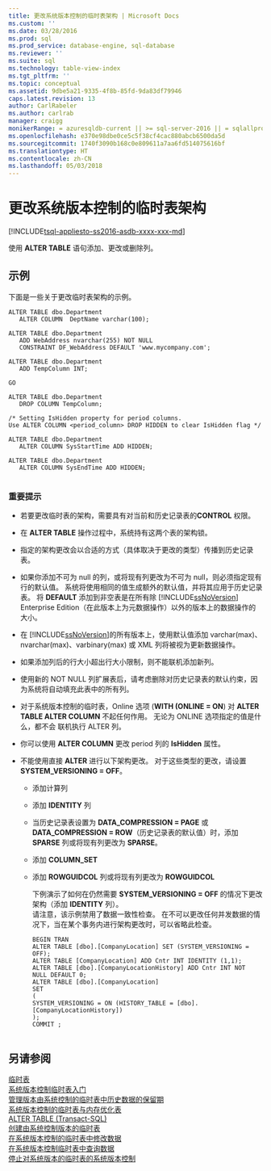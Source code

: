 ```yaml
---
title: 更改系统版本控制的临时表架构 | Microsoft Docs
ms.custom: ''
ms.date: 03/28/2016
ms.prod: sql
ms.prod_service: database-engine, sql-database
ms.reviewer: ''
ms.suite: sql
ms.technology: table-view-index
ms.tgt_pltfrm: ''
ms.topic: conceptual
ms.assetid: 9dbe5a21-9335-4f8b-85fd-9da83df79946
caps.latest.revision: 13
author: CarlRabeler
ms.author: carlrab
manager: craigg
monikerRange: = azuresqldb-current || >= sql-server-2016 || = sqlallproducts-allversions
ms.openlocfilehash: e370e98dbe0ce5c5f38cf4cac880abcb6500da5d
ms.sourcegitcommit: 1740f3090b168c0e809611a7aa6fd514075616bf
ms.translationtype: HT
ms.contentlocale: zh-CN
ms.lasthandoff: 05/03/2018
---
```

# <a name="changing-the-schema-of-a-system-versioned-temporal-table"></a>更改系统版本控制的临时表架构
[!INCLUDE[tsql-appliesto-ss2016-asdb-xxxx-xxx-md](../../includes/tsql-appliesto-ss2016-asdb-xxxx-xxx-md.md)]

  使用 **ALTER TABLE** 语句添加、更改或删除列。  
  
## <a name="examples"></a>示例  
 下面是一些关于更改临时表架构的示例。  
  
```  
ALTER TABLE dbo.Department   
   ALTER COLUMN  DeptName varchar(100);   
  
ALTER TABLE dbo.Department   
   ADD WebAddress nvarchar(255) NOT NULL    
   CONSTRAINT DF_WebAddress DEFAULT 'www.mycompany.com';   
  
ALTER TABLE dbo.Department   
   ADD TempColumn INT;   
  
GO   
  
ALTER TABLE dbo.Department   
   DROP COLUMN TempColumn;  
  
/* Setting IsHidden property for period columns.   
Use ALTER COLUMN <period_column> DROP HIDDEN to clear IsHidden flag */  
  
ALTER TABLE dbo.Department   
   ALTER COLUMN SysStartTime ADD HIDDEN;   
  
ALTER TABLE dbo.Department   
   ALTER COLUMN SysEndTime ADD HIDDEN;  
  
```  
  
### <a name="important-remarks"></a>重要提示  
  
-   若要更改临时表的架构，需要具有对当前和历史记录表的**CONTROL** 权限。  
  
-   在 **ALTER TABLE** 操作过程中，系统持有这两个表的架构锁。  
  
-   指定的架构更改会以合适的方式（具体取决于更改的类型）传播到历史记录表。  
  
-   如果你添加不可为 null 的列，或将现有列更改为不可为 null，则必须指定现有行的默认值。 系统将使用相同的值生成额外的默认值，并将其应用于历史记录表。 将 **DEFAULT** 添加到非空表是在所有除 [!INCLUDE[ssNoVersion](../../includes/ssnoversion-md.md)] Enterprise Edition（在此版本上为元数据操作）以外的版本上的数据操作的大小。  
  
-   在 [!INCLUDE[ssNoVersion](../../includes/ssnoversion-md.md)]的所有版本上，使用默认值添加 varchar(max)、nvarchar(max)、varbinary(max) 或 XML 列将被视为更新数据操作。  
  
-   如果添加列后的行大小超出行大小限制，则不能联机添加新列。  
  
-   使用新的 NOT NULL 列扩展表后，请考虑删除对历史记录表的默认约束，因为系统将自动填充此表中的所有列。  
  
-   对于系统版本控制的临时表，Online 选项 (**WITH (ONLINE = ON**) 对 **ALTER TABLE ALTER COLUMN** 不起任何作用。 无论为 ONLINE 选项指定的值是什么，都不会 联机执行 ALTER 列。  
  
-   你可以使用 **ALTER COLUMN** 更改 period 列的 **IsHidden** 属性。  
  
-   不能使用直接 **ALTER** 进行以下架构更改。 对于这些类型的更改，请设置 **SYSTEM_VERSIONING = OFF**。  
  
    -   添加计算列  
  
    -   添加 **IDENTITY** 列  
  
    -   当历史记录表设置为 **DATA_COMPRESSION = PAGE** 或 **DATA_COMPRESSION = ROW**（历史记录表的默认值）时，添加 **SPARSE** 列或将现有列更改为 **SPARSE**。  
  
    -   添加 **COLUMN_SET**  
  
    -   添加 **ROWGUIDCOL** 列或将现有列更改为 **ROWGUIDCOL**  
  
         下例演示了如何在仍然需要 **SYSTEM_VERSIONING = OFF** 的情况下更改架构（添加 **IDENTITY** 列）。   
        请注意，该示例禁用了数据一致性检查。 在不可以更改任何并发数据的情况下，当在某个事务内进行架构更改时，可以省略此检查。  
  
        ```  
        BEGIN TRAN   
        ALTER TABLE [dbo].[CompanyLocation] SET (SYSTEM_VERSIONING = OFF);   
        ALTER TABLE [CompanyLocation] ADD Cntr INT IDENTITY (1,1);   
        ALTER TABLE [dbo].[CompanyLocationHistory] ADD Cntr INT NOT NULL DEFAULT 0;   
        ALTER TABLE [dbo].[CompanyLocation]    
        SET    
        (   
        SYSTEM_VERSIONING = ON (HISTORY_TABLE = [dbo].[CompanyLocationHistory])   
        );   
        COMMIT ;  
  
        ```  
  
 
## <a name="see-also"></a>另请参阅  
 [临时表](../../relational-databases/tables/temporal-tables.md)   
 [系统版本控制临时表入门](../../relational-databases/tables/getting-started-with-system-versioned-temporal-tables.md)   
 [管理版本由系统控制的临时表中历史数据的保留期](../../relational-databases/tables/manage-retention-of-historical-data-in-system-versioned-temporal-tables.md)   
 [系统版本控制的临时表与内存优化表](../../relational-databases/tables/system-versioned-temporal-tables-with-memory-optimized-tables.md)   
 [ALTER TABLE (Transact-SQL)](../../t-sql/statements/alter-table-transact-sql.md)   
 [创建由系统控制版本的临时表](../../relational-databases/tables/creating-a-system-versioned-temporal-table.md)   
 [在系统版本控制的临时表中修改数据](../../relational-databases/tables/modifying-data-in-a-system-versioned-temporal-table.md)   
 [在系统版本控制临时表中查询数据](../../relational-databases/tables/querying-data-in-a-system-versioned-temporal-table.md)   
 [停止对系统版本的临时表的系统版本控制](../../relational-databases/tables/stopping-system-versioning-on-a-system-versioned-temporal-table.md)  
  
  
